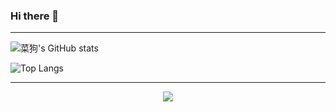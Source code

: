 ### Hi there 👋

<!--
**Dieshesdog/Dieshesdog** is a ✨ _special_ ✨ repository because its `README.md` (this file) appears on your GitHub profile.

Here are some ideas to get you started:

- 🔭 I’m currently working on ...
- 🌱 I’m currently learning ...
- 👯 I’m looking to collaborate on ...
- 🤔 I’m looking for help with ...
- 💬 Ask me about ...
- 📫 How to reach me: ...
- 😄 Pronouns: ...
- ⚡ Fun fact: ...
-->
---
<!-- 
![Metrics](https://metrics.lecoq.io/Dishesdog?template=classic&config.timezone=Asia%2FShanghai)
 -->

<!-- 
![Dishesdog's Most used languages](https://github-readme-stats.vercel.app/api/top-langs/?username=Dishesdog&layout=compact&hide_border=true&langs_count=10) -->


![菜狗's GitHub stats](https://github-readme-stats-qniyov4vc-dishesdog.vercel.app/api?username=Dishesdog&show_icons=true&include_all_commits=true&count_private=true&theme=solarized-light)

![Top Langs](https://github-readme-stats-qniyov4vc-dishesdog.vercel.app/api/top-langs/?username=Dishesdog&langs_count=8&theme=solarized-light)
<!-- 
<a href="https://github.com/Dishesdog">
  <img align="center" alt="Top Langs" src="https://github-readme-stats.vercel.app/api/top-langs/?username=Dishesdog&layout=compact" />
</a> -->

---
<p align="center">
    <img src="https://badges.toozhao.com/badges/01FGAZ5J37PNJW115GMYEGDASM/blue.svg" />
</p>

